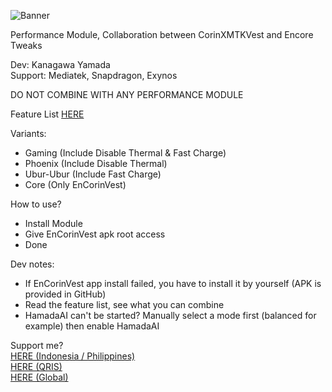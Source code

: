 ![Banner](https://github.com/user-attachments/assets/45d660bf-c534-49d8-bbed-77b3692236e7)

Performance Module, Collaboration between CorinXMTKVest and Encore Tweaks

Dev: Kanagawa Yamada <br />
Support: Mediatek, Snapdragon, Exynos <br />

DO NOT COMBINE WITH ANY PERFORMANCE MODULE

Feature List [HERE](https://github.com/LoggingNewMemory/EnCorinVest/blob/main/Feature.md)

Variants:
- Gaming (Include Disable Thermal & Fast Charge)
- Phoenix (Include Disable Thermal)
- Ubur-Ubur (Include Fast Charge)
- Core (Only EnCorinVest)

How to use? 
- Install Module
- Give EnCorinVest apk root access 
- Done

Dev notes:
- If EnCorinVest app install failed, you have to install it by yourself (APK is provided in GitHub)
- Read the feature list, see what you can combine
- HamadaAI can't be started? Manually select a mode first (balanced for example) then enable HamadaAI

Support me? <br />
[HERE (Indonesia / Philippines)](https://saweria.co/kanagawayamada) <br />
[HERE (QRIS)](https://t.me/KLAGen2/86) <br />
[HERE (Global)](https://sociabuzz.com/kanagawa_yamada/tribe)
